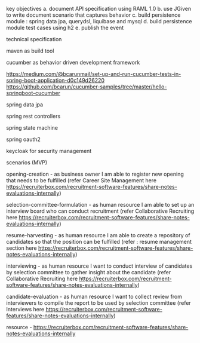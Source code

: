 key objectives a. document API specification using RAML 1.0 b. use JGiven to write document scenario that captures behavior c. build persistence module : spring data jpa, querydsl, liquibase and mysql d. build persistence module test cases using h2 e. publish the event

technical specification

maven as build tool

cucumber as behavior driven development framework

https://medium.com/@bcarunmail/set-up-and-run-cucumber-tests-in-spring-boot-application-d0c149d26220 https://github.com/bcarun/cucumber-samples/tree/master/hello-springboot-cucumber

spring data jpa

spring rest controllers

spring state machine

spring oauth2

keycloak for security management

scenarios (MVP)

opening-creation - as business owner I am able to register new opening that needs to be fulfilled (refer Career Site Management here https://recruiterbox.com/recruitment-software-features/share-notes-evaluations-internally)

selection-committee-formulation - as human resource I am able to set up an interview board who can conduct recruitment (refer Collaborative Recruiting here https://recruiterbox.com/recruitment-software-features/share-notes-evaluations-internally)

resume-harvesting - as human resource I am able to create a repository of candidates so that the position can be fulfilled (refer : resume management section here https://recruiterbox.com/recruitment-software-features/share-notes-evaluations-internally)

interviewing - as human resource I want to conduct interview of candidates by selection committee to gather insight about the candidate (refer Collaborative Recruiting here https://recruiterbox.com/recruitment-software-features/share-notes-evaluations-internally)

candidate-evaluation - as human resource I want to collect review from interviewers to compile the report to be used by selection committee (refer Interviews here https://recruiterbox.com/recruitment-software-features/share-notes-evaluations-internally)

resource - https://recruiterbox.com/recruitment-software-features/share-notes-evaluations-internally
